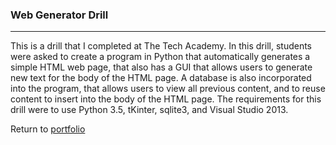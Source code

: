 ### Web Generator Drill
***

This is a drill that I completed at The Tech Academy.  In this drill, students were asked to create a program in Python that automatically
generates a simple HTML web page, that also has a GUI that allows users to generate new text for the body of the HTML page.  A database is
also incorporated into the program, that allows users to view all previous content, and to reuse content to insert into the body of the 
HTML page.  The requirements for this drill were to use Python 3.5, tKinter, sqlite3, and Visual Studio 2013.  
 
 
Return to [portfolio](https://github.com/Kari-M/Portfolio) 
